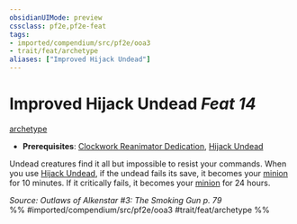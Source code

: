 ```yaml
---
obsidianUIMode: preview
cssclass: pf2e,pf2e-feat
tags:
- imported/compendium/src/pf2e/ooa3
- trait/feat/archetype
aliases: ["Improved Hijack Undead"]
---
```

# Improved Hijack Undead  *Feat 14*  
[archetype](archetype.md)  

- **Prerequisites**: [Clockwork Reanimator Dedication](clockwork-reanimator-dedication-ooa3.md), [Hijack Undead](hijack-undead-ooa3.md)

Undead creatures find it all but impossible to resist your commands. When you use [Hijack Undead](hijack-undead-ooa3.md), if the undead fails its save, it becomes your [minion](minion.md) for 10 minutes. If it critically fails, it becomes your [minion](minion.md) for 24 hours.

*Source: Outlaws of Alkenstar #3: The Smoking Gun p. 79*  
%% #imported/compendium/src/pf2e/ooa3 #trait/feat/archetype %%